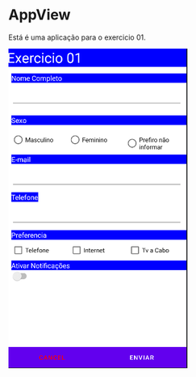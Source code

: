 # AppView
Está é uma aplicação para o exercicio 01.

![Screen](https://github.com/EduardoRezes/AppView-Ex01/blob/main/Screen.PNG)
